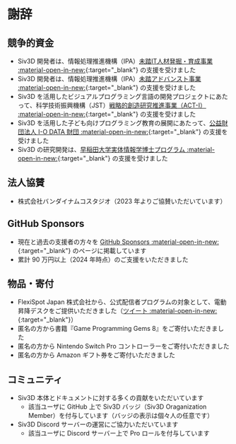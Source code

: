 # 謝辞

## 競争的資金
- Siv3D 開発者は、情報処理推進機構（IPA）[未踏IT人材発掘・育成事業 :material-open-in-new:](https://www.ipa.go.jp/jinzai/mitou/it/index.html){:target="_blank"} の支援を受けました
- Siv3D 開発者は、情報処理推進機構（IPA）[未踏アドバンスト事業 :material-open-in-new:](https://www.ipa.go.jp/jinzai/mitou/advanced/index.html){:target="_blank"} の支援を受けました
- Siv3D を活用したビジュアルプログラミング言語の開発プロジェクトにあたって、科学技術振興機構（JST）[戦略的創造研究推進事業（ACT-I） :material-open-in-new:](https://www.jst.go.jp/kisoken/act-i/index.html){:target="_blank"} の支援を受けました
- Siv3D を活用した子ども向けプログラミング教育の展開にあたって、[公益財団法人 I-O DATA 財団 :material-open-in-new:](https://iodatazaidan.wixsite.com/foundation){:target="_blank"} の支援を受けました
- Siv3D の研究開発は、[早稲田大学実体情報学博士プログラム :material-open-in-new:](https://www.leading-sn.waseda.ac.jp/){:target="_blank"} の支援を受けました

## 法人協賛
- 株式会社バンダイナムコスタジオ（2023 年よりご協賛いただいています）

## GitHub Sponsors
- 現在と過去の支援者の方々を [GitHub Sponsors :material-open-in-new:](https://github.com/sponsors/Reputeless){:target="_blank"} のページに掲載しています
- 累計 90 万円以上（2024 年時点）のご支援をいただきました

## 物品・寄付
- FlexiSpot Japan 株式会社から、公式配信者プログラムの対象として、電動昇降デスクをご提供いただきました（[ツイート :material-open-in-new:](https://x.com/Reputeless/status/1856283532336791803){:target="_blank"}）
- 匿名の方から書籍『Game Programming Gems 8』をご寄付いただきました
- 匿名の方から Nintendo Switch Pro コントローラーをご寄付いただきました
- 匿名の方から Amazon ギフト券をご寄付いただきました

## コミュニティ
- Siv3D 本体とドキュメントに対する多くの貢献をいただいています
    - 該当ユーザに GitHub 上で Siv3D バッジ（Siv3D Oraganization Member）を付与しています（バッジの表示は個々人の任意です）
- Siv3D Discord サーバーの運営にご協力いただいています
    - 該当ユーザに Discord サーバー上で Pro ロールを付与しています
